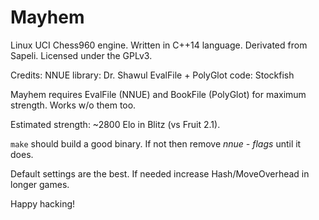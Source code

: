 # Mayhem

Linux UCI Chess960 engine. Written in C++14 language.
Derivated from Sapeli. Licensed under the GPLv3.

Credits:
  NNUE library: Dr. Shawul
  EvalFile + PolyGlot code: Stockfish

Mayhem requires EvalFile (NNUE) and BookFile (PolyGlot) for maximum strength.
Works w/o them too.

Estimated strength: ~2800 Elo in Blitz (vs Fruit 2.1).

`make` should build a good binary.
If not then remove *nnue - flags* until it does.

Default settings are the best.
If needed increase Hash/MoveOverhead in longer games.

Happy hacking!
